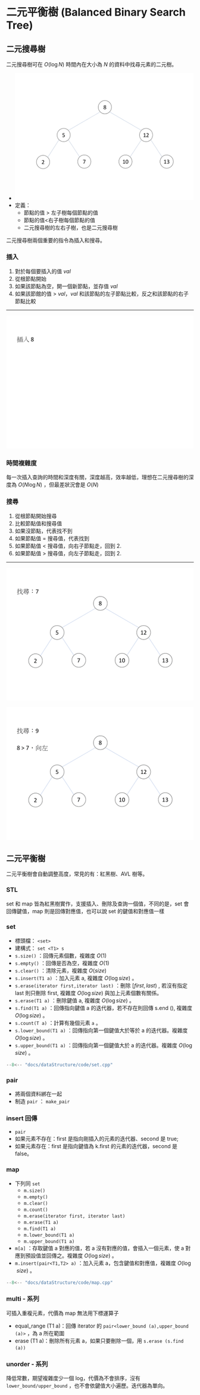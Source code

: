 # 二元平衡樹 (Balanced Binary Search Tree)

## 二元搜尋樹

二元搜尋樹可在 $O(\log N)$ 時間內在大小為 $N$ 的資料中找尋元素的二元樹。

- ![](images/bst.jpg)
-   定義：
    - 節點的值 > 左子樹每個節點的值
    - 節點的值&lt;右子樹每個節點的值
    - 二元搜尋樹的左右子樹，也是二元搜尋樹

二元搜尋樹兩個重要的指令為插入和搜尋。

### 插入


1. 對於每個要插入的值 $val$
2. 從根節點開始
3. 如果該節點為空，開一個新節點，並存值 $val$
4. 如果該節館的值 > $val$，$val$ 和該節點的左子節點比較，反之和該節點的右子節點比較

* * *

![](images/bst_insert.gif)

### 時間複雜度

每一次插入查詢的時間和深度有關，深度越高，效率越低，理想在二元搜尋樹的深度為 $O(N\log N)$ ，但最差狀況會是 $O(N)$ 

### 搜尋

1. 從根節點開始搜尋
2. 比較節點值和搜尋值
3. 如果沒節點，代表找不到
4. 如果節點值 = 搜尋值，代表找到
5. 如果節點值 < 搜尋值，向右子節點走，回到 2.
6. 如果節點值 > 搜尋值，向左子節點走，回到 2.

* * *

![](images/bst_search_1.gif)

![](images/bst_search_2.gif)

## 二元平衡樹

二元平衡樹會自動調整高度，常見的有：紅黑樹、AVL 樹等。

### STL

set 和 map 皆為紅黑樹實作，支援插入、刪除及查詢一個值，不同的是，set 會回傳鍵值，map 則是回傳對應值，也可以說 set 的鍵值和對應值一樣

### set

- 標頭檔： `<set>` 
- 建構式： `set <T1> s` 
-  `s.size()` ：回傳元素個數，複雜度 $O(1)$ 
-  `s.empty()` ：回傳是否為空，複雜度 $O(1)$ 
-  `s.clear()` ：清除元素，複雜度 $O(size)$ 
-  `s.insert(T1 a)` ：加入元素 a, 複雜度 $O(\log size)$ 。
-  `s.erase(iterator first,iterator last)` ：刪除 $[first,last)$ , 若沒有指定 last 則只刪除 first, 複雜度 $O(\log size)$ 與加上元素個數有關係。
-  `s.erase(T1 a)` ：刪除鍵值 a, 複雜度 $O(\log size)$ 。
-  `s.find(T1 a)` ：回傳指向鍵值 a 的迭代器，若不存在則回傳 s.end (), 複雜度 $O(\log size)$ 。
-  `s.count(T a)` ：計算有幾個元素 `a` 。
-  `s.lower_bound(T1 a)` ：回傳指向第一個鍵值大於等於 a 的迭代器。複雜度 $O(\log size)$ 。
-  `s.upper_bound(T1 a)` ：回傳指向第一個鍵值大於 a 的迭代器。複雜度 $O(\log size)$ 。

```cpp
--8<-- "docs/dataStructure/code/set.cpp"
```

### pair

- 將兩個資料綁在一起
- 制造 `pair` ： `make_pair` 

### insert 回傳

-  `pair` 
- 如果元素不存在：first 是指向剛插入的元素的迭代器、second 是 true;
- 如果元素存在：first 是指向鍵值為 k.first 的元素的迭代器，second 是 false。

### map

-   下列同 `set` 
    -  `m.size()` 
    -  `m.empty()` 
    -  `m.clear()` 
    -  `m.count()` 
    -  `m.erase(iterator first, iterator last)` 
    -  `m.erase(T1 a)` 
    -  `m.find(T1 a)` 
    -  `m.lower_bound(T1 a)` 
    -  `m.upper_bound(T1 a)` 
-  `m[a]` ：存取鍵值 a 對應的值，若 a 沒有對應的值，會插入一個元素，使 a 對應到預設值並回傳之。複雜度 $O(\log size)$ 。
-  `m.insert(pair<T1,T2> a)` ：加入元素 a，包含鍵值和對應值，複雜度 $O(\log\ size)$ 。

```cpp
--8<-- "docs/dataStructure/code/map.cpp"
```

### multi - 系列

可插入重複元素，代價為 map 無法用下標運算子

- equal_range (T1 a)：回傳 iterator 的 `pair<lower_bound (a),upper_bound (a)>` ，為 a 所在範圍
- erase (T1 a)：刪除所有元素 a，如果只要刪除一個，用 `s.erase (s.find (a))` 

### unorder - 系列

降低常數，期望複雜度少一個 log，代價為不會排序，沒有 `lower_bound/upper_bound` ，也不會依鍵值大小遍歷。迭代器為單向。
